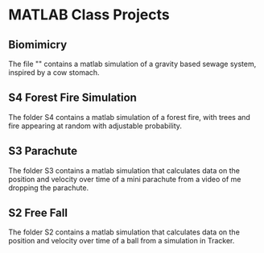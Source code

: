 # MATLAB Class Projects
## Biomimicry 
The file "" contains a matlab simulation of a gravity based sewage system, inspired by a cow stomach.
## S4 Forest Fire Simulation
The folder S4 contains a matlab simulation of a forest fire, with trees and fire appearing at random with adjustable probability.
## S3 Parachute
The folder S3 contains a matlab simulation that calculates data on the position and velocity over time of a mini parachute from a video of me dropping the parachute.
## S2 Free Fall
The folder S2 contains a matlab simulation that calculates data on the position and velocity over time of a ball from a simulation in Tracker.
